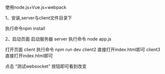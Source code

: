 使用node.js+Vue.js+webpack

1、安装,server与client文件目录下

执行命令npm install 

2、启动页面
启动服务器
server 执行命令 node app.js

打开页面
client 执行命令 npm run dev 
client2 直接打开index.html即可
client3 直接打开index.html即可

点击 “测试websocket”  按钮即可看到改变
